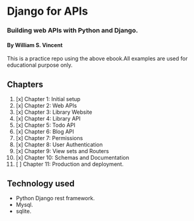 # Django for APIs

### Building web APIs with Python and Django.
#### By William S. Vincent


This is a practice repo using the above ebook.All examples are used for educational purpose only.

## Chapters

1. [x] Chapter 1: Initial setup
2. [x] Chapter 2: Web APIs
3. [x] Chapter 3: Library Website
4. [x] Chapter 4: Library API
5. [x] Chapter 5: Todo API
6. [x] Chapter 6: Blog API
7. [x] Chapter 7: Permissions
8. [x] Chapter 8: User Authentication
9. [x] Chapter 9: View sets and Routers
10. [x] Chapter 10: Schemas and Documentation
11. [ ] Chapter 11: Production and deployment.

## Technology used
* Python Django rest framework.
* Mysql.
* sqlite.



